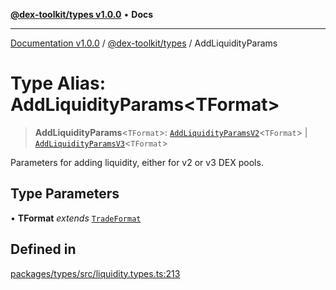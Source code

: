 [**@dex-toolkit/types v1.0.0**](../README.md) • **Docs**

***

[Documentation v1.0.0](../../../packages.md) / [@dex-toolkit/types](../README.md) / AddLiquidityParams

# Type Alias: AddLiquidityParams\<TFormat\>

> **AddLiquidityParams**\<`TFormat`\>: [`AddLiquidityParamsV2`](AddLiquidityParamsV2.md)\<`TFormat`\> \| [`AddLiquidityParamsV3`](AddLiquidityParamsV3.md)\<`TFormat`\>

Parameters for adding liquidity, either for v2 or v3 DEX pools.

## Type Parameters

• **TFormat** *extends* [`TradeFormat`](TradeFormat.md)

## Defined in

[packages/types/src/liquidity.types.ts:213](https://github.com/niZmosis/dex-toolkit/blob/3d8b41b44787b30fbea5de3ab4737662ffb61bc8/packages/types/src/liquidity.types.ts#L213)
